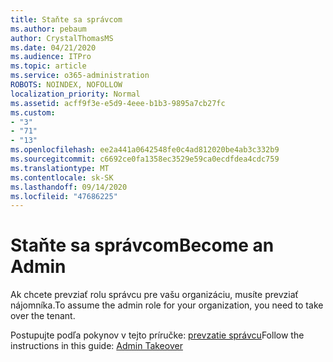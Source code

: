 ```yaml
---
title: Staňte sa správcom
ms.author: pebaum
author: CrystalThomasMS
ms.date: 04/21/2020
ms.audience: ITPro
ms.topic: article
ms.service: o365-administration
ROBOTS: NOINDEX, NOFOLLOW
localization_priority: Normal
ms.assetid: acff9f3e-e5d9-4eee-b1b3-9895a7cb27fc
ms.custom:
- "3"
- "71"
- "13"
ms.openlocfilehash: ee2a441a0642548fe0c4ad812020be4ab3c332b9
ms.sourcegitcommit: c6692ce0fa1358ec3529e59ca0ecdfdea4cdc759
ms.translationtype: MT
ms.contentlocale: sk-SK
ms.lasthandoff: 09/14/2020
ms.locfileid: "47686225"
---
```

# <a name="become-an-admin"></a><span data-ttu-id="c05a3-102">Staňte sa správcom</span><span class="sxs-lookup"><span data-stu-id="c05a3-102">Become an Admin</span></span>

<span data-ttu-id="c05a3-103">Ak chcete prevziať rolu správcu pre vašu organizáciu, musíte prevziať nájomníka.</span><span class="sxs-lookup"><span data-stu-id="c05a3-103">To assume the admin role for your organization, you need to take over the tenant.</span></span>
  
<span data-ttu-id="c05a3-104">Postupujte podľa pokynov v tejto príručke: [prevzatie správcu](https://docs.microsoft.com/azure/active-directory/users-groups-roles/domains-admin-takeover)</span><span class="sxs-lookup"><span data-stu-id="c05a3-104">Follow the instructions in this guide: [Admin Takeover](https://docs.microsoft.com/azure/active-directory/users-groups-roles/domains-admin-takeover)</span></span>